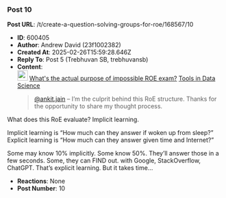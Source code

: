 ### Post 10
**Post URL**: /t/create-a-question-solving-groups-for-roe/168567/10
- **ID**: 600405
- **Author**: Andrew David (23f1002382)
- **Created At**: 2025-02-26T15:59:28.646Z
- **Reply To**: Post 5 (Trebhuvan SB, trebhuvansb)
- **Content**:  
  <aside class="quote quote-modified" data-post="2" data-topic="99838">
  <div class="title">
    <div class="quote-controls"></div>
    <img alt="" width="24" height="24" src="https://dub1.discourse-cdn.com/flex013/user_avatar/discourse.onlinedegree.iitm.ac.in/s.anand/48/15264_2.png" class="avatar">
    <a href="https://discourse.onlinedegree.iitm.ac.in/t/whats-the-actual-purpose-of-impossible-roe-exam/99838/2">What's the actual purpose of impossible ROE exam?</a> <a class="badge-category__wrapper " href="/c/courses/tds-kb/34"><span data-category-id="34" style="--category-badge-color: #0088CC; --category-badge-text-color: #FFFFFF; --parent-category-badge-color: #3AB54A;" data-parent-category-id="9" data-drop-close="true" class="badge-category --has-parent" title="This category is created to address subject-specific queries related to Tools in Data Science"><span class="badge-category__name">Tools in Data Science</span></span></a>
  </div>
  <blockquote>
    <a class="mention" href="/u/ankit.jain">@ankit.jain</a> – I’m the culprit behind this RoE structure. Thanks for the opportunity to share my thought process. 
What does this RoE evaluate? Implicit learning. 

Implicit learning is “How much can they answer if woken up from sleep?”
Explicit learning is “How much can they answer given time and Internet?”

Some may know 10% implicitly. Some know 50%. They’ll answer those in a few seconds. 
Some, they can FIND out. with Google, StackOverflow, ChatGPT. That’s explicit learning. But it takes time…
  </blockquote>
</aside>

- **Reactions**: None
- **Post Number**: 10

